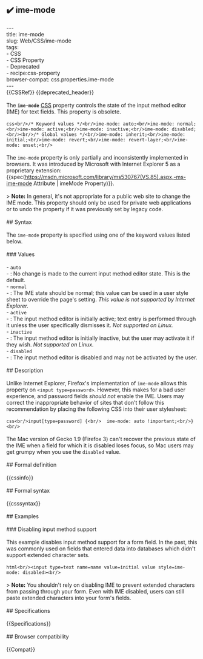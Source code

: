 ## ✔️ ime-mode 
 ---<br/>title: ime-mode<br/>slug: Web/CSS/ime-mode<br/>tags:<br/>  - CSS<br/>  - CSS Property<br/>  - Deprecated<br/>  - recipe:css-property<br/>browser-compat: css.properties.ime-mode<br/>---<br/>{{CSSRef}} {{deprecated_header}}<br/><br/>The **`ime-mode`** [CSS](/en-US/docs/Web/CSS) property controls the state of the input method editor (IME) for text fields. This property is obsolete.<br/><br/>```css<br/>/* Keyword values */<br/>ime-mode: auto;<br/>ime-mode: normal;<br/>ime-mode: active;<br/>ime-mode: inactive;<br/>ime-mode: disabled;<br/><br/>/* Global values */<br/>ime-mode: inherit;<br/>ime-mode: initial;<br/>ime-mode: revert;<br/>ime-mode: revert-layer;<br/>ime-mode: unset;<br/>```<br/><br/>The `ime-mode` property is only partially and inconsistently implemented in browsers. It was introduced by Microsoft with Internet Explorer 5 as a proprietary extension: {{spec(https://msdn.microsoft.com/library/ms530767(VS.85).aspx,-ms-ime-mode Attribute | imeMode Property)}}.<br/><br/>> **Note:** In general, it's not appropriate for a public web site to change the IME mode. This property should only be used for private web applications or to undo the property if it was previously set by legacy code.<br/><br/>## Syntax<br/><br/>The `ime-mode` property is specified using one of the keyword values listed below.<br/><br/>### Values<br/><br/>- `auto`<br/>  - : No change is made to the current input method editor state. This is the default.<br/>- `normal`<br/>  - : The IME state should be normal; this value can be used in a user style sheet to override the page's setting. _This value is not supported by Internet Explorer._<br/>- `active`<br/>  - : The input method editor is initially active; text entry is performed through it unless the user specifically dismisses it. _Not supported on Linux._<br/>- `inactive`<br/>  - : The input method editor is initially inactive, but the user may activate it if they wish. _Not supported on Linux._<br/>- `disabled`<br/>  - : The input method editor is disabled and may not be activated by the user.<br/><br/>## Description<br/><br/>Unlike Internet Explorer, Firefox's implementation of `ime-mode` allows this property on `<input type=password>`. However, this makes for a bad user experience, and password fields _should not_ enable the IME. Users may correct the inappropriate behavior of sites that don't follow this recommendation by placing the following CSS into their user stylesheet:<br/><br/>```css<br/>input[type=password] {<br/>  ime-mode: auto !important;<br/>}<br/>```<br/><br/>The Mac version of Gecko 1.9 (Firefox 3) can't recover the previous state of the IME when a field for which it is disabled loses focus, so Mac users may get grumpy when you use the `disabled` value.<br/><br/>## Formal definition<br/><br/>{{cssinfo}}<br/><br/>## Formal syntax<br/><br/>{{csssyntax}}<br/><br/>## Examples<br/><br/>### Disabling input method support<br/><br/>This example disables input method support for a form field. In the past, this was commonly used on fields that entered data into databases which didn't support extended character sets.<br/><br/>```html<br/><input type=text name=name value=initial value style=ime-mode: disabled><br/>```<br/><br/>> **Note:** You shouldn't rely on disabling IME to prevent extended characters from passing through your form. Even with IME disabled, users can still paste extended characters into your form's fields.<br/><br/>## Specifications<br/><br/>{{Specifications}}<br/><br/>## Browser compatibility<br/><br/>{{Compat}}<br/>